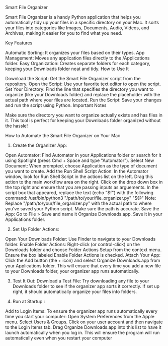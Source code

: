 Smart File Organizer

Smart File Organizer is a handy Python application that helps you automatically tidy up your files in a specific directory on your Mac. It sorts your files into categories like Images, Documents, Audio, Videos, and Archives, making it easier for you to find what you need.

Key Features

Automatic Sorting: It organizes your files based on their types.
App Management: Moves any application files directly to the /Applications folder.
Easy Organization: Creates separate folders for each category, keeping your Downloads folder neat and tidy.
How to Use It

Download the Script: Get the Smart File Organizer script from the repository.
Open the Script: Use your favorite text editor to open the script.
Set Your Directory: Find the line that specifies the directory you want to organize (like your Downloads folder) and replace the placeholder with the actual path where your files are located.
Run the Script: Save your changes and run the script using Python.
Important Notes

Make sure the directory you want to organize actually exists and has files in it.
This tool is perfect for keeping your Downloads folder organized without the hassle!

How to Automate the Smart File Organizer on Your Mac
1. Create the Organizer App:

Open Automator: Find Automator in your Applications folder or search for it using Spotlight (press Cmd + Space and type "Automator").
Select New Document: When prompted, choose Application as the type of document you want to create.
Add the Run Shell Script Action:
In the Automator window, look for Run Shell Script in the actions list on the left. Drag this action to the main workflow area on the right. Click on the drop
down box in the top right and ensure that you are passing inputs as arguements.
In the script box that appeared, replace the text (echo "$f") with the following command:
/usr/bin/python3 "/path/to/your/file_organizer.py" "$@"
Note: Replace "/path/to/your/file_organizer.py" with the actual path to where you've saved your Python script. Make sure the path is accurate.
Save the App: Go to File > Save and name it Organize Downloads.app. Save it in your Applications folder.

2. Set Up Folder Actions:

Open Your Downloads Folder: Use Finder to navigate to your Downloads folder.
Enable Folder Actions:
Right-click (or control-click) on the Downloads folder and choose Folder Actions Setup from the context menu.
Ensure the box labeled Enable Folder Actions is checked.
Attach Your App:
Click the Add button (the + icon) and select Organize Downloads.app from your Applications folder.
This will ensure that every time you add a new file to your Downloads folder, your organizer app runs automatically.

3. Test It Out:
Download a Test File: Try downloading any file to your Downloads folder to see if the organizer app sorts it correctly. If set up right, it should automatically organize your files into folders.

4. Run at Startup :

Add to Login Items: To ensure the organizer app runs automatically every time you start your computer:
Open System Preferences from the Apple menu.
Select Users & Groups.
Click on your user account and then navigate to the Login Items tab.
Drag Organize Downloads.app into this list to have it launch automatically when you log in.
This will ensure the program will run automatically even when you restart your computer
